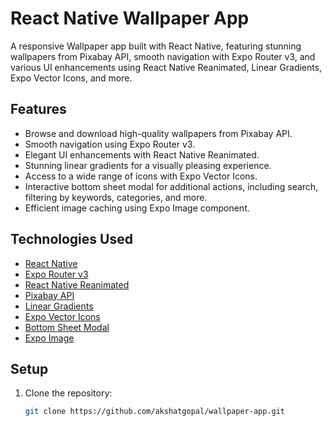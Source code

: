 # React Native Wallpaper App

A responsive Wallpaper app built with React Native, featuring stunning wallpapers from Pixabay API, smooth navigation with Expo Router v3, and various UI enhancements using React Native Reanimated, Linear Gradients, Expo Vector Icons, and more.

## Features

- Browse and download high-quality wallpapers from Pixabay API.
- Smooth navigation using Expo Router v3.
- Elegant UI enhancements with React Native Reanimated.
- Stunning linear gradients for a visually pleasing experience.
- Access to a wide range of icons with Expo Vector Icons.
- Interactive bottom sheet modal for additional actions, including search, filtering by keywords, categories, and more.
- Efficient image caching using Expo Image component.

## Technologies Used

- [React Native](https://reactnative.dev/)
- [Expo Router v3](https://docs.expo.dev/guides/routing/)
- [React Native Reanimated](https://docs.swmansion.com/react-native-reanimated/)
- [Pixabay API](https://pixabay.com/api/docs/)
- [Linear Gradients](https://docs.expo.dev/versions/latest/sdk/linear-gradient/)
- [Expo Vector Icons](https://docs.expo.dev/guides/icons/)
- [Bottom Sheet Modal](https://github.com/gorhom/react-native-bottom-sheet)
- [Expo Image](https://docs.expo.dev/versions/latest/sdk/image/)

## Setup

1. Clone the repository:

   ```bash
   git clone https://github.com/akshatgopal/wallpaper-app.git
